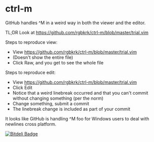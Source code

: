 ctrl-m
======

GitHub handles ^M in a weird way in both the viewer and the editor.

TL;DR Look at https://github.com/rgbkrk/ctrl-m/blob/master/trial.vim

Steps to reproduce view:
- View https://github.com/rgbkrk/ctrl-m/blob/master/trial.vim
- (Doesn't show the entire file)
- Click Raw, and you get to see the whole file

Steps to reproduce edit:
- View https://github.com/rgbkrk/ctrl-m/blob/master/trial.vim
- Click Edit
- Notice that a weird linebreak occurred and that you can't commit without changing something (per the norm)
- Change something, submit a commit
- The linebreak change is included as part of your commit

It looks like GitHub is handling ^M foo for Windows users to deal with newlines cross platform.


[![Bitdeli Badge](https://d2weczhvl823v0.cloudfront.net/rgbkrk/ctrl-m/trend.png)](https://bitdeli.com/free "Bitdeli Badge")

